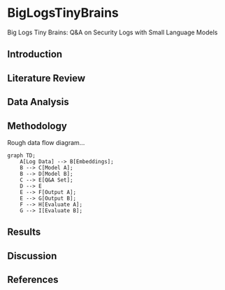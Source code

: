 # BigLogsTinyBrains

Big Logs Tiny Brains: Q&amp;A on Security Logs with Small Language Models

## Introduction

## Literature Review

## Data Analysis

## Methodology 

Rough data flow diagram...

```mermaid
graph TD;
    A[Log Data] --> B[Embeddings];
    B --> C[Model A];
    B --> D[Model B];
    C --> E[Q&A Set];
    D --> E
    E --> F[Output A];
    E --> G[Output B];
    F --> H[Evaluate A];
    G --> I[Evaluate B];
```

## Results

## Discussion

## References 
